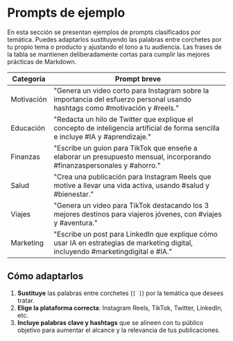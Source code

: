 # Prompts de ejemplo

En esta sección se presentan ejemplos de prompts clasificados por temática. Puedes adaptarlos sustituyendo las palabras entre corchetes por tu propio tema o producto y ajustando el tono a tu audiencia. Las frases de la tabla se mantienen deliberadamente cortas para cumplir las mejores prácticas de Markdown.

| Categoría   | Prompt breve                                                                                                                        |
|------------|---------------------------------------------------------------------------------------------------------------------------------------|
| Motivación | "Genera un video corto para Instagram sobre la importancia del esfuerzo personal usando hashtags como #motivación y #reels."         |
| Educación  | "Redacta un hilo de Twitter que explique el concepto de inteligencia artificial de forma sencilla e incluye #IA y #aprendizaje."    |
| Finanzas   | "Escribe un guion para TikTok que enseñe a elaborar un presupuesto mensual, incorporando #finanzaspersonales y #ahorro."            |
| Salud      | "Crea una publicación para Instagram Reels que motive a llevar una vida activa, usando #salud y #bienestar."                       |
| Viajes     | "Genera un video para TikTok destacando los 3 mejores destinos para viajeros jóvenes, con #viajes y #aventura."                    |
| Marketing  | "Escribe un post para LinkedIn que explique cómo usar IA en estrategias de marketing digital, incluyendo #marketingdigital e #IA." |

## Cómo adaptarlos

1. **Sustituye** las palabras entre corchetes (`[ ]`) por la temática que desees tratar.
2. **Elige la plataforma correcta**: Instagram Reels, TikTok, Twitter, LinkedIn, etc.
3. **Incluye palabras clave y hashtags** que se alineen con tu público objetivo para aumentar el alcance y la relevancia de tus publicaciones.

